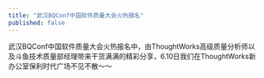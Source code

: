 ```yaml
---
title: "武汉BQConf中国软件质量大会火热报名"
published: false
---
```

武汉BQConf中国软件质量大会火热报名中，由ThoughtWorks高级质量分析师以及斗鱼技术质量部经理带来干货满满的精彩分享，6.10日我们在ThoughtWorks新办公室保利时代广场不见不散～～